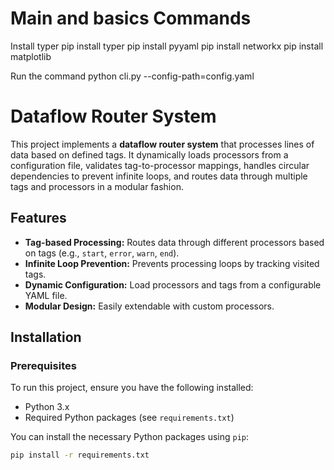  # Main and basics Commands
 Install typer
 pip install typer
 pip install pyyaml
pip install networkx
pip install matplotlib

Run the command 
python cli.py --config-path=config.yaml

# Dataflow Router System

This project implements a **dataflow router system** that processes lines of data based on defined tags. It dynamically loads processors from a configuration file, validates tag-to-processor mappings, handles circular dependencies to prevent infinite loops, and routes data through multiple tags and processors in a modular fashion.

## Features
- **Tag-based Processing:** Routes data through different processors based on tags (e.g., `start`, `error`, `warn`, `end`).
- **Infinite Loop Prevention:** Prevents processing loops by tracking visited tags.
- **Dynamic Configuration:** Load processors and tags from a configurable YAML file.
- **Modular Design:** Easily extendable with custom processors.

## Installation

### Prerequisites
To run this project, ensure you have the following installed:
- Python 3.x
- Required Python packages (see `requirements.txt`)

You can install the necessary Python packages using `pip`:

```bash
pip install -r requirements.txt
